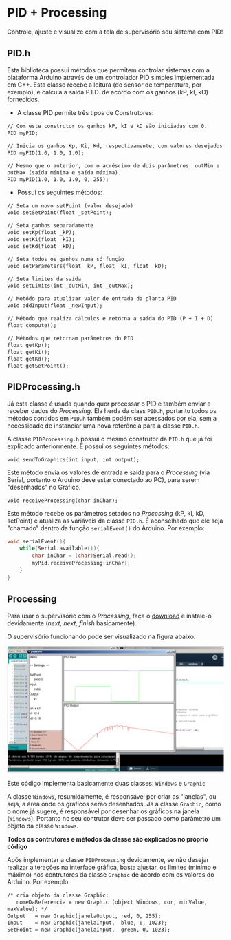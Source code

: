 # PID + Processing

Controle, ajuste e visualize com a tela de supervisório seu sistema com PID!

## PID.h

Esta biblioteca possui métodos que permitem controlar sistemas com a plataforma Arduino através
de um controlador PID simples implementada em C++.
Esta classe recebe a leitura (do sensor de temperatura, por exemplo), e calcula a saída P.I.D. de 
acordo com os ganhos (kP, kI, kD) fornecidos.

- A classe PID permite três tipos de Construtores:


```
// Com este construtor os ganhos kP, kI e kD são iniciadas com 0.
PID myPID; 
```

```
// Inicia os ganhos Kp, Ki, Kd, respectivamente, com valores desejados
PID myPID(1.0, 1.0, 1.0);
```

```
// Mesmo que o anterior, com o acréscimo de dois parâmetros: outMin e outMax (saída mínima e saída máxima).
PID myPID(1.0, 1.0, 1.0, 0, 255); 
```

- Possui os seguintes métodos:

```
// Seta um novo setPoint (valor desejado)
void setSetPoint(float _setPoint);
```

```
// Seta ganhos separadamente
void setKp(float _kP);
void setKi(float _kI);
void setKd(float _kD);  
```

```
// Seta todos os ganhos numa só função
void setParameters(float _kP, float _kI, float _kD);
```

```
// Seta limites da saída
void setLimits(int _outMin, int _outMax);
```

```
// Metódo para atualizar valor de entrada da planta PID
void addInput(float _newInput);
```

```
// Método que realiza cálculos e retorna a saída do PID (P + I + D)
float compute();
```

```
// Métodos que retornam parâmetros do PID
float getKp();
float getKi();
float getKd();
float getSetPoint();
```

## PIDProcessing.h

Já esta classe é usada quando quer processar o PID e também enviar e receber dados do *Processing*.
Ela herda da class `PID.h`, portanto todos os métodos contidos em `PID.h` também podém ser acessados por ela, sem a necessidade de instanciar uma nova referência para a classe `PID.h`.

A classe `PIDProcessing.h` possui o mesmo construtor da `PID.h` que já foi explicado anteriormente.
E possui os seguintes métodos:

```
void sendToGraphics(int input, int output);
```
Este método envia os valores de entrada e saída para o *Processing* (via Serial, portanto o Arduino deve estar conectado ao PC), para serem "desenhados" no Gráfico.


```
void receiveProcessing(char inChar);
```
Este método recebe os parâmetros setados no *Processing* (kP, kI, kD, setPoint) e atualiza as variáveis da classe `PID.h`.
É aconselhado que ele seja "chamado" dentro da função `serialEvent()` do Arduino. Por exemplo:

```c++
void serialEvent(){
    while(Serial.available()){
    	char inChar = (char)Serial.read();
    	myPid.receiveProcessing(inChar);
    }
}
```

## Processing

Para usar o supervisório com o *Processing*, faça o [download](https://processing.org/download/) e instale-o devidamente (*next, next, finish* basicamente).

O supervisório funcionando pode ser visualizado na figura abaixo.

![Screenshot](tunings.png)

Este código implementa basicamente duas classes: `Windows` e `Graphic`

A classe `Windows`, resumidamente, é responsável por criar as "janelas", ou seja, a área onde os gráficos serão desenhados.
Já a classe `Graphic`, como o nome já sugere, é responsável por desenhar os gráficos na janela (`Windows`). Portanto no seu contrutor deve ser passado como parâmetro um objeto da classe `Windows`. 

**Todos os contrutores e métodos da classe são explicados no próprio código**

Após implementar a classe `PIDProcessing` devidamente, se não desejar realizar alterações na interface gráfica, basta ajustar, os limites (mínimo e máximo) nos contrutores da classe `Graphic` de acordo com os valores do Arduino. Por exemplo:

```
/* cria objeto da classe Graphic:
   nomeDaReferencia = new Graphic (object Windows, cor, minValue, maxValue); */
Output   = new Graphic(janelaOutput, red, 0, 255);
Input    = new Graphic(janelaInput,  blue, 0, 1023);
SetPoint = new Graphic(janelaInput,  green, 0, 1023);
```


